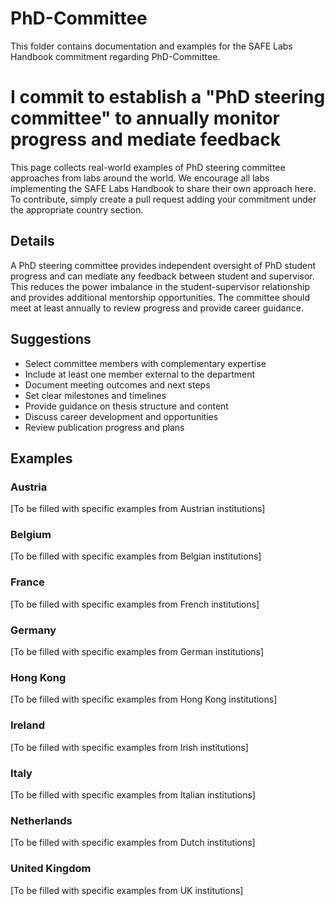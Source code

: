 # PhD-Committee

This folder contains documentation and examples for the SAFE Labs Handbook commitment regarding PhD-Committee.

# I commit to establish a "PhD steering committee" to annually monitor progress and mediate feedback

This page collects real-world examples of PhD steering committee approaches from labs around the world. We encourage all labs implementing the SAFE Labs Handbook to share their own approach here. To contribute, simply create a pull request adding your commitment under the appropriate country section.

## Details
A PhD steering committee provides independent oversight of PhD student progress and can mediate any feedback between student and supervisor. This reduces the power imbalance in the student-supervisor relationship and provides additional mentorship opportunities. The committee should meet at least annually to review progress and provide career guidance.

## Suggestions
- Select committee members with complementary expertise
- Include at least one member external to the department
- Document meeting outcomes and next steps
- Set clear milestones and timelines
- Provide guidance on thesis structure and content
- Discuss career development and opportunities
- Review publication progress and plans

## Examples

### Austria
[To be filled with specific examples from Austrian institutions]

### Belgium
[To be filled with specific examples from Belgian institutions]

### France
[To be filled with specific examples from French institutions]

### Germany
[To be filled with specific examples from German institutions]

### Hong Kong
[To be filled with specific examples from Hong Kong institutions]

### Ireland
[To be filled with specific examples from Irish institutions]

### Italy
[To be filled with specific examples from Italian institutions]

### Netherlands
[To be filled with specific examples from Dutch institutions]

### United Kingdom
[To be filled with specific examples from UK institutions]
